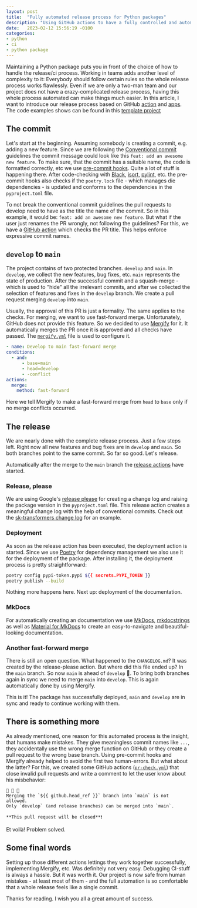 ```yaml
---
layout: post
title:  "Fully automated release process for Python packages"
description: "Using GitHub actions to have a fully controlled and automated release process"
date:   2023-02-12 15:56:19 -0100
categories:
- python
- ci
- python package
---
```


Maintaining a Python package puts you in front of the choice of how to handle the release/ci process. Working in teams adds another level of complexity to it: Everybody should follow certain rules so the whole release process works flawlessly. Even if we are only a two-man team and our project does not have a crazy-complicated release process, having this whole process automated can make things much easier. In this article, I want to introduce our release process based on GitHub [action](https://github.com/features/actions) and [apps](https://docs.github.com/en/developers/apps/getting-started-with-apps/about-apps). The code examples shows can be found in this [template project](https://github.com/chrislemke/python_template_project)

## The commit
Let's start at the beginning. Assuming somebody is creating a commit, e.g. adding a new feature. Since we are following the [Conventional commit](https://www.conventionalcommits.org/en/v1.0.0/) guidelines the commit message could look like this `feat: add an awesome new feature`. To make sure, that the commit has a suitable name, the code is formatted correctly, etc we use [pre-commit hooks](https://github.com/chrislemke/python_template_project/blob/main/.pre-commit-config.yaml). Quite a lot of stuff is happening there. After code-checking with [Black](https://github.com/psf/black), [isort](https://github.com/PyCQA/isort), [pylint](https://github.com/PyCQA/pylint), etc. the pre-commit hooks also checks if the `poetry.lock` file - which manages die dependencies - is updated and conforms to the dependencies in the `pyproject.toml` file.

To not break the conventional commit guidelines the pull requests to develop need to have as the title the name of the commit. So in this example, it would be: `feat: add an awesome new feature`. But what if the user just renames the PR wrongly, not following the guidelines? For this, we have a [GitHub action](https://github.com/chrislemke/python_template_project/blob/main/.github/workflows/pr-title.yml) which checks the PR title. This helps enforce expressive commit names.

## `develop` to `main`
The project contains of two protected branches. `develop` and `main`. In `develop`, we collect the new features, bug fixes, etc. `main` represents the state of production. After the successful commit and a squash-merge - which is used to "hide" all the irrelevant commits, and after we collected the selection of features and fixes in the `develop` branch. We create a pull request merging `develop` into `main`.

Usually, the approval of this PR is just a formality. The same applies to the checks.
For merging, we want to use fast-forward merge. Unfortunately, GitHub does not provide this feature. So we decided to use [Mergify](https://mergify.com/) for it. It automatically merges the PR once it is approved and all checks have passed. The [`mergify.yml`](https://github.com/chrislemke/python_template_project/blob/main/.github/mergify.yml) file is used to configure it.

```yml
- name: Develop to main fast-forward merge
conditions:
  - and:
	  - base=main
	  - head=develop
	  - -conflict
actions:
  merge:
	method: fast-forward
```
Here we tell Mergify to make a fast-forward merge from `head` to `base` only if no merge conflicts occurred. 


## The release
We are nearly done with the complete release process. Just a few steps left. Right now all new features and bug fixes are in `develop` and `main`. So both branches point to the same commit. So far so good. Let's release. 

Automatically after the merge to the `main` branch the [release actions](https://github.com/chrislemke/python_template_project/blob/main/.github/workflows/release.yml) have started. 

### Release, please
We are using Google's [release please](https://github.com/google-github-actions/release-please-action) for creating a change log and raising the package version in the `pyproject.toml` file.  This release action creates a meaningful change log with the help of conventional commits. Check out the [sk-transformers change log](https://github.com/chrislemke/sk-transformers/blob/main/CHANGELOG.md) for an example.

### Deployment
As soon as the release action has been executed, the deployment action is started. Since we use [Poetry](https://python-poetry.org/) for dependency management we also use it for the deployment of the package. After installing it, the deployment process is pretty straightforward:

```sh
poetry config pypi-token.pypi ${{ secrets.PYPI_TOKEN }}
poetry publish --build
```

Nothing more happens here. Next up: deployment of the documentation.

### MkDocs
For automatically creating an documentation we use [MkDocs](https://www.mkdocs.org/), [mkdocstrings](https://mkdocstrings.github.io/) as well as [
Material for MkDocs](https://squidfunk.github.io/mkdocs-material/) to create an easy-to-navigate and beautiful-looking documentation. 

### Another fast-forward merge
There is still an open question. What happened to the `CHANGELOG.md`? It was created by the release-please action. But where did this file ended up?
In the `main` branch. So now `main` is ahead of `develop` 🤔. To bring both branches again in sync we need to merge `main` into `develop`. This is again automatically done by using Mergify. 

This is it! The package has successfully deployed, `main` and `develop` are in sync and ready to continue working with them.  

## There is something more
As already mentioned, one reason for this automated process is the insight, that humans make mistakes. They give meaningless commit names like `...`, they accidentally use the wrong merge function on GitHub or they create a pull request to the wrong base branch. Using pre-commit hooks and Mergify already helped to avoid the first two human-errors. But what about the latter? For this, we created some GitHub actions ([`pr-check.yml`](https://github.com/chrislemke/python_template_project/blob/main/.github/workflows/pr-check.yml)) that close invalid pull requests and write a comment to let the user know about his misbehavior:

```
🚨 🚨 🚨
Merging the `${{ github.head_ref }}` branch into `main` is not allowed.
Only `develop` (and release branches) can be merged into `main`.

**This pull request will be closed**❗️
```

Et voilà! Problem solved. 

## Some final words
Setting up those different actions lettings they work together successfully, implementing Mergify, etc. Was definitely not very easy. Debugging CI-stuff is always a hassle. But it was worth it. Our project is now safe from human mistakes - at least most of them -  and the full automation is so comfortable that a whole release feels like a single commit.

Thanks for reading. I wish you all a great amount of success. 

